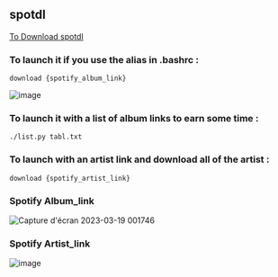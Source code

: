 ## spotdl

[To Download spotdl](https://github.com/spotDL/spotify-downloader)

### To launch it if you use the alias in .bashrc : 
```
download {spotify_album_link}
```
![image](https://user-images.githubusercontent.com/81537743/230629335-f3201e33-560f-4bf5-9620-332e7c0429c8.png)

### To launch it with a list of album links to earn some time :
```
./list.py tabl.txt
```

### To launch with an artist link and download all of the artist :
```
download {spotify_artist_link}
```

### Spotify Album_link
![Capture d'écran 2023-03-19 001746](https://user-images.githubusercontent.com/81537743/226145030-8031e764-a70c-45be-a2d1-57d39c25b524.png)

### Spotify Artist_link
![image](https://user-images.githubusercontent.com/81537743/230629768-ee87f714-56e3-4671-b36e-3b6a2edf7327.png)
